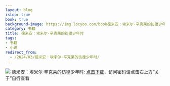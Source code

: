 ```yaml
---
layout: blog
istop: true
book: true
background-image: https://img.locyoo.com/book德米安：埃米尔·辛克莱的彷徨少年时.jpg
category: 书籍
title: 德米安：埃米尔·辛克莱的彷徨少年时
tags:
- 书籍
- 小说
redirect_from:
  - /2024/03/德米安：埃米尔·辛克莱的彷徨少年时/
---
```

![](https://img.locyoo.com/book德米安：埃米尔·辛克莱的彷徨少年时.jpg)
德米安：埃米尔·辛克莱的彷徨少年时: <a name = "ref1" href="https://url18.ctfile.com/f/50983618-1041255007-11657e?p=3619">点击下载</a>，访问密码请点击右上方“关于”自行查看